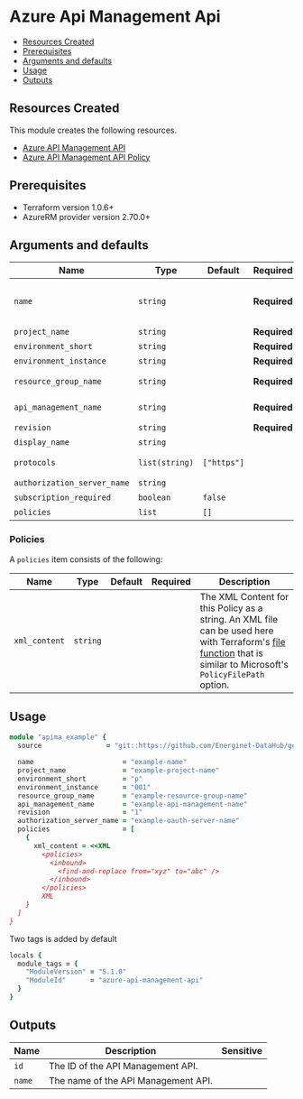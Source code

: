 # Azure Api Management Api

- [Resources Created](#resources-created)
- [Prerequisites](#prerequisites)
- [Arguments and defaults](#arguments-and-defaults)
- [Usage](#usage)
- [Outputs](#outputs)

## Resources Created

This module creates the following resources.

- [Azure API Management API](https://registry.terraform.io/providers/hashicorp/azurerm/latest/docs/resources/api_management_api)
- [Azure API Management API Policy](https://registry.terraform.io/providers/hashicorp/azurerm/latest/docs/resources/api_management_api_policy)

## Prerequisites

- Terraform version 1.0.6+
- AzureRM provider version 2.70.0+

## Arguments and defaults

| Name | Type | Default | Required | Description |
|-|-|-|-|-|
| `name` | `string` | | **Required** | The name of the API Management API. Changing this forces a new resource to be created. The final name of the resource will follow this syntax `apima-{var.name}-${var.project_name}-${var.environment_short}-${var.environment_instance}` and be in lowercase. |
| `project_name` | `string` | | **Required** | Name of the project this infrastructure is a part of. |
| `environment_short` | `string` | | **Required** | The short value name of your environment. |
| `environment_instance` | `string` | | **Required** |  The instance number of your environment. |
| `resource_group_name` | `string` | | **Required** | The Name of the Resource Group where the API Management API exists. Changing this forces a new resource to be created. |
| `api_management_name` | `string` | | **Required** | The Name of the API Management Service where this API should be created. Changing this forces a new resource to be created. |
| `revision` | `string` | | **Required** | The Revision which used for this API. |
| `display_name` | `string` | | | The display name of the API. |
| `protocols` | `list(string)` | `["https"]` | | A list of protocols the operations in this API can be invoked. Possible values are http and https. |
| `authorization_server_name` | `string` | | | The name of the OAuth 2 authorization server used for authorizing call made to the API |
| `subscription_required` | `boolean` | `false` | | Should this API require a subscription key |
| `policies` | `list` | `[]` | | A list of objects describing the API policies. See [Policy](#policy). |

### Policies

A `policies` item consists of the following:

| Name | Type | Default | Required | Description |
|-|-|-|-|-|
| `xml_content` | `string` | | | The XML Content for this Policy as a string. An XML file can be used here with Terraform's [file function](https://www.terraform.io/docs/configuration/functions/file.html?_ga=2.22559163.1256853139.1634111402-2030691422.1630398976) that is similar to Microsoft's `PolicyFilePath` option. |

## Usage

```ruby
module "apima_example" { 
  source                = "git::https://github.com/Energinet-DataHub/geh-terraform-modules.git//azure/api-management-api?ref=5.1.0"

  name                      = "example-name"
  project_name              = "example-project-name"
  environment_short         = "p"
  environment_instance      = "001"
  resource_group_name       = "example-resource-group-name"
  api_management_name       = "example-api-management-name"
  revision                  = "1"
  authorization_server_name = "example-oauth-server-name"
  policies                  = [
    {
      xml_content = <<XML
        <policies>
          <inbound>
            <find-and-replace from="xyz" to="abc" />
          </inbound>
        </policies>
        XML
    }
  ]
}
```

Two tags is added by default

```ruby
locals {
  module_tags = {
    "ModuleVersion" = "5.1.0"
    "ModuleId"      = "azure-api-management-api"
  }
}
```

## Outputs

| Name | Description | Sensitive |
|-|-|-|
| `id` | The ID of the API Management API. | |
| `name` | The name of the API Management API. | |
